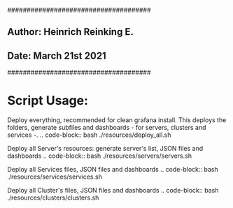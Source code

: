 #####################################
##  Author:   Heinrich Reinking E. ##
##  Date:     March 21st 2021      ##
#####################################

Script Usage:
=============

Deploy everything, recommended for clean grafana install. This deploys the folders, generate subfiles and dashboards - for servers, clusters and services -.
.. code-block:: bash
  ./resources/deploy_all.sh

Deploy all Server's resources: generate server's list, JSON files and dashboards
.. code-block:: bash
  ./resources/servers/servers.sh

Deploy all Services files, JSON files and dashboards
.. code-block:: bash
  ./resources/services/services.sh

Deploy all Cluster's files, JSON files and dashboards
.. code-block:: bash
  ./resources/clusters/clusters.sh

